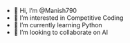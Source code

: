 - 👋 Hi, I’m @Manish790
- 👀 I’m interested in Competitive Coding
- 🌱 I’m currently learning Python
- 💞️ I’m looking to collaborate on AI


<!---
Manish790/Manish790 is a ✨ special ✨ repository because its `README.md` (this file) appears on your GitHub profile.
You can click the Preview link to take a look at your changes.
--->
